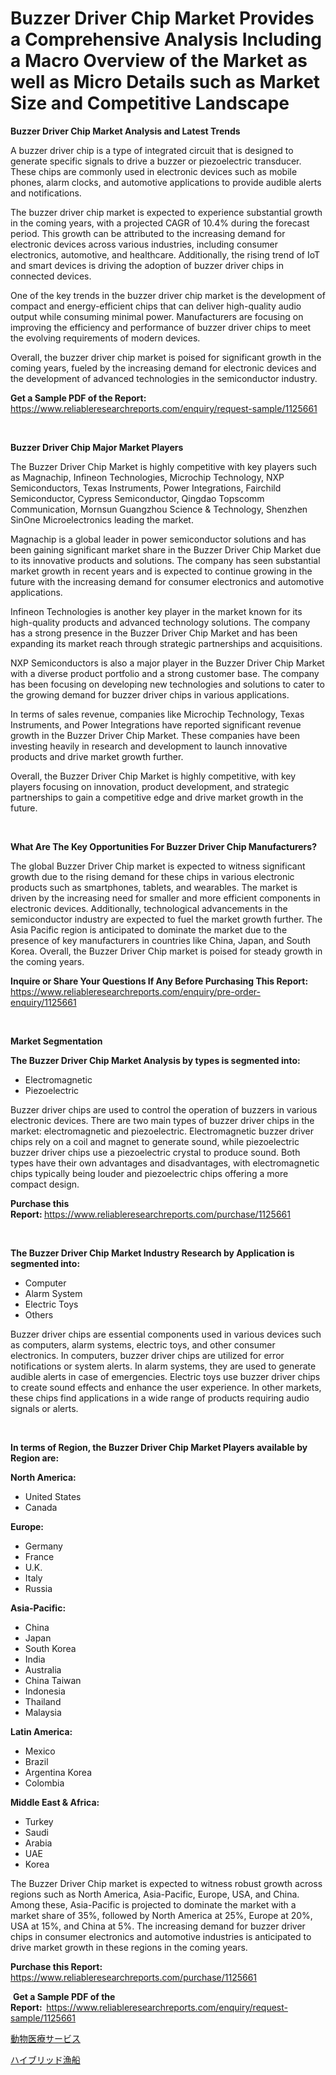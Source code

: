 <p><h1>Buzzer Driver Chip Market Provides a Comprehensive Analysis Including a Macro Overview of the Market as well as Micro Details such as Market Size and Competitive Landscape</h1></p><p><strong>Buzzer Driver Chip Market Analysis and Latest Trends</strong></p>
<p><p>A buzzer driver chip is a type of integrated circuit that is designed to generate specific signals to drive a buzzer or piezoelectric transducer. These chips are commonly used in electronic devices such as mobile phones, alarm clocks, and automotive applications to provide audible alerts and notifications.</p><p>The buzzer driver chip market is expected to experience substantial growth in the coming years, with a projected CAGR of 10.4% during the forecast period. This growth can be attributed to the increasing demand for electronic devices across various industries, including consumer electronics, automotive, and healthcare. Additionally, the rising trend of IoT and smart devices is driving the adoption of buzzer driver chips in connected devices.</p><p>One of the key trends in the buzzer driver chip market is the development of compact and energy-efficient chips that can deliver high-quality audio output while consuming minimal power. Manufacturers are focusing on improving the efficiency and performance of buzzer driver chips to meet the evolving requirements of modern devices.</p><p>Overall, the buzzer driver chip market is poised for significant growth in the coming years, fueled by the increasing demand for electronic devices and the development of advanced technologies in the semiconductor industry.</p></p>
<p><strong>Get a Sample PDF of the Report:&nbsp;</strong> <a href="https://www.reliableresearchreports.com/enquiry/request-sample/1125661">https://www.reliableresearchreports.com/enquiry/request-sample/1125661</a></p>
<p>&nbsp;</p>
<p><strong>Buzzer Driver Chip Major Market Players</strong></p>
<p><p>The Buzzer Driver Chip Market is highly competitive with key players such as Magnachip, Infineon Technologies, Microchip Technology, NXP Semiconductors, Texas Instruments, Power Integrations, Fairchild Semiconductor, Cypress Semiconductor, Qingdao Topscomm Communication, Mornsun Guangzhou Science & Technology, Shenzhen SinOne Microelectronics leading the market.</p><p>Magnachip is a global leader in power semiconductor solutions and has been gaining significant market share in the Buzzer Driver Chip Market due to its innovative products and solutions. The company has seen substantial market growth in recent years and is expected to continue growing in the future with the increasing demand for consumer electronics and automotive applications.</p><p>Infineon Technologies is another key player in the market known for its high-quality products and advanced technology solutions. The company has a strong presence in the Buzzer Driver Chip Market and has been expanding its market reach through strategic partnerships and acquisitions.</p><p>NXP Semiconductors is also a major player in the Buzzer Driver Chip Market with a diverse product portfolio and a strong customer base. The company has been focusing on developing new technologies and solutions to cater to the growing demand for buzzer driver chips in various applications.</p><p>In terms of sales revenue, companies like Microchip Technology, Texas Instruments, and Power Integrations have reported significant revenue growth in the Buzzer Driver Chip Market. These companies have been investing heavily in research and development to launch innovative products and drive market growth further.</p><p>Overall, the Buzzer Driver Chip Market is highly competitive, with key players focusing on innovation, product development, and strategic partnerships to gain a competitive edge and drive market growth in the future.</p></p>
<p>&nbsp;</p>
<p><strong>What Are The Key Opportunities For Buzzer Driver Chip Manufacturers?</strong></p>
<p><p>The global Buzzer Driver Chip market is expected to witness significant growth due to the rising demand for these chips in various electronic products such as smartphones, tablets, and wearables. The market is driven by the increasing need for smaller and more efficient components in electronic devices. Additionally, technological advancements in the semiconductor industry are expected to fuel the market growth further. The Asia Pacific region is anticipated to dominate the market due to the presence of key manufacturers in countries like China, Japan, and South Korea. Overall, the Buzzer Driver Chip market is poised for steady growth in the coming years.</p></p>
<p><strong>Inquire or Share Your Questions If Any Before Purchasing This Report:</strong> <a href="https://www.reliableresearchreports.com/enquiry/pre-order-enquiry/1125661">https://www.reliableresearchreports.com/enquiry/pre-order-enquiry/1125661</a></p>
<p>&nbsp;</p>
<p><strong>Market Segmentation</strong></p>
<p><strong>The Buzzer Driver Chip Market Analysis by types is segmented into:</strong></p>
<p><ul><li>Electromagnetic</li><li>Piezoelectric</li></ul></p>
<p><p>Buzzer driver chips are used to control the operation of buzzers in various electronic devices. There are two main types of buzzer driver chips in the market: electromagnetic and piezoelectric. Electromagnetic buzzer driver chips rely on a coil and magnet to generate sound, while piezoelectric buzzer driver chips use a piezoelectric crystal to produce sound. Both types have their own advantages and disadvantages, with electromagnetic chips typically being louder and piezoelectric chips offering a more compact design.</p></p>
<p><strong>Purchase this Report:&nbsp;</strong><a href="https://www.reliableresearchreports.com/purchase/1125661">https://www.reliableresearchreports.com/purchase/1125661</a></p>
<p>&nbsp;</p>
<p><strong>The Buzzer Driver Chip Market Industry Research by Application is segmented into:</strong></p>
<p><ul><li>Computer</li><li>Alarm System</li><li>Electric Toys</li><li>Others</li></ul></p>
<p><p>Buzzer driver chips are essential components used in various devices such as computers, alarm systems, electric toys, and other consumer electronics. In computers, buzzer driver chips are utilized for error notifications or system alerts. In alarm systems, they are used to generate audible alerts in case of emergencies. Electric toys use buzzer driver chips to create sound effects and enhance the user experience. In other markets, these chips find applications in a wide range of products requiring audio signals or alerts.</p></p>
<p>&nbsp;</p>
<p><strong>In terms of Region, the Buzzer Driver Chip Market Players available by Region are:</strong></p>
<p>
    <p> <strong> North America: </strong>
        <ul>
            <li>United States</li>
            <li>Canada</li>
        </ul>
        </p> 
    <p> <strong> Europe: </strong>
        <ul>
            <li>Germany</li>
            <li>France</li>
            <li>U.K.</li>
            <li>Italy</li>
            <li>Russia</li>
        </ul>
        </p> 
    <p> <strong> Asia-Pacific: </strong>
        <ul>
            <li>China</li>
            <li>Japan</li>
            <li>South Korea</li>
            <li>India</li>
            <li>Australia</li>
            <li>China Taiwan</li>
            <li>Indonesia</li>
            <li>Thailand</li>
            <li>Malaysia</li>
        </ul>
        </p> 
    <p> <strong> Latin America: </strong>
        <ul>
            <li>Mexico</li>
            <li>Brazil</li>
            <li>Argentina Korea</li>
            <li>Colombia</li>
        </ul>
        </p> 
    <p> <strong> Middle East & Africa: </strong>
        <ul>
            <li>Turkey</li>
            <li>Saudi</li>
            <li>Arabia</li>
            <li>UAE</li>
            <li>Korea</li>
        </ul>
    </p>
    </p>
<p><p>The Buzzer Driver Chip market is expected to witness robust growth across regions such as North America, Asia-Pacific, Europe, USA, and China. Among these, Asia-Pacific is projected to dominate the market with a market share of 35%, followed by North America at 25%, Europe at 20%, USA at 15%, and China at 5%. The increasing demand for buzzer driver chips in consumer electronics and automotive industries is anticipated to drive market growth in these regions in the coming years.</p></p>
<p><strong>Purchase this Report: </strong><a href="https://www.reliableresearchreports.com/purchase/1125661">https://www.reliableresearchreports.com/purchase/1125661</a></p>
<p>&nbsp;<strong>Get a Sample PDF of the Report:&nbsp;&nbsp;</strong><a href="https://www.reliableresearchreports.com/enquiry/request-sample/1125661">https://www.reliableresearchreports.com/enquiry/request-sample/1125661</a></p>
<p><strong></strong></p>
<p><p><a href="https://github.com/laurenreichert/Market-Research-Report-List-1/blob/main/350238012540.md">動物医療サービス</a></p><p><a href="https://github.com/RodHoppe07/Market-Research-Report-List-1/blob/main/849905312541.md">ハイブリッド漁船</a></p></p>